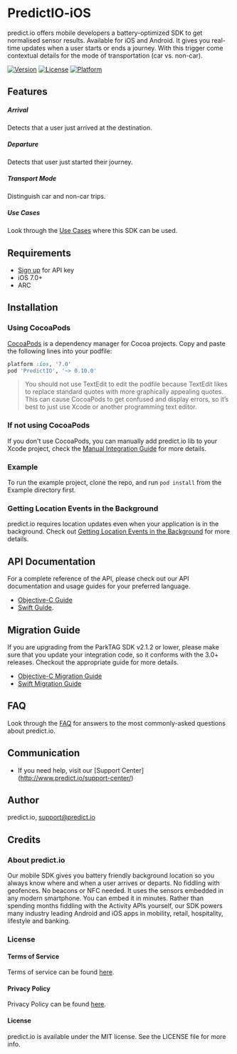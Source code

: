 # PredictIO-iOS
predict.io offers mobile developers a battery-optimized SDK to get normalised sensor results. Available for iOS and Android. It gives you real-time updates when a user starts or ends a journey. With this trigger come contextual details for the mode of transportation (car vs. non-car).

[![Version](https://img.shields.io/cocoapods/v/PredictIO-iOS.svg?style=flat)](http://cocoapods.org/pods/PredictIO-iOS)
[![License](https://img.shields.io/cocoapods/l/PredictIO-iOS.svg?style=flat)](http://cocoapods.org/pods/PredictIO-iOS)
[![Platform](https://img.shields.io/cocoapods/p/PredictIO-iOS.svg?style=flat)](http://cocoapods.org/pods/PredictIO-iOS)

## Features
##### Arrival 
Detects that a user just arrived at the destination. 

##### Departure
Detects that user just started their journey.

##### Transport Mode
Distinguish car and non-car trips.

##### Use Cases
Look through the [Use Cases](https://github.com/predict-io/PredictIO-iOS/wiki/Use-Cases) where this SDK can be used.

## Requirements
* [Sign up](http://www.predict.io/sign-up/) for API key
* iOS 7.0+
* ARC

## Installation
### Using CocoaPods
[CocoaPods](http://cocoapods.org/) is a dependency manager for Cocoa projects. Copy and paste the following lines into your podfile:
```ruby
platform :ios, '7.0'
pod 'PredictIO', '~> 0.10.0'
```
> You should not use TextEdit to edit the podfile because TextEdit likes to replace standard quotes with more graphically appealing quotes. This can cause CocoaPods to get confused and display errors, so it’s best to just use Xcode or another programming text editor.

### If not using CocoaPods
If you don't use CocoaPods, you can manually add predict.io lib to your Xcode project, check the [Manual Integration Guide](https://github.com/predict-io/PredictIO-iOS/wiki/Manual-integration-of-PredictIO) for more details.

### Example
To run the example project, clone the repo, and run `pod install` from the Example directory first.

### Getting Location Events in the Background
predict.io requires location updates even when your application is in the background. Check out [Getting Location Events in the Background](https://github.com/predict-io/PredictIO-iOS/wiki/Getting-Location-Events-in-the-Background) for more details.

## API Documentation
For a complete reference of the API, please check out our API documentation and usage guides for your preferred language.
* [Objective-C Guide](https://github.com/predict-io/PredictIO-iOS/wiki/Objective-C-Guide)
* [Swift Guide](https://github.com/predict-io/PredictIO-iOS/wiki/Swift-Guide).

## Migration Guide
If you are upgrading from the ParkTAG SDK v2.1.2 or lower, please make sure that you update your integration code, so it conforms with the 3.0+ releases. Checkout the appropriate guide for more details.
* [Objective-C Migration Guide](https://github.com/predict-io/PredictIO-iOS/wiki/Objective-C-Migration-Guide-for-predict.io-3.0)
* [Swift Migration Guide](https://github.com/predict-io/PredictIO-iOS/wiki/Swift-Migration-Guide-for-predict.io-3.0)

## FAQ
Look through the [FAQ](https://github.com/predict-io/PredictIO-iOS/wiki/FAQs) for answers to the most commonly-asked questions about predict.io.

## Communication 
* If you need help, visit our [Support Center] (http://www.predict.io/support-center/)

## Author
predict.io, support@predict.io

## Credits
### About predict.io
Our mobile SDK gives you battery friendly background location so you always know where and when a user arrives or departs. No fiddling with geofences. No beacons or NFC needed. It uses the sensors embedded in any modern smartphone. You can embed it in minutes. Rather than spending months fiddling with the Activity APIs yourself, our SDK powers many industry leading Android and iOS apps in mobility, retail, hospitality, lifestyle and banking.
### License
#### Terms of Service 
Terms of service can be found [here](http://www.predict.io/terms-of-service/).
#### Privacy Policy 
Privacy Policy can be found [here](http://www.predict.io/privacy-policy/).
#### License
predict.io is available under the MIT license. See the LICENSE file for more info.
